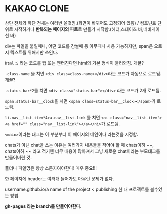 # KAKAO CLONE

상단 전체와 하단 전체는 여러번 쓸것임.(화면이 바뀌어도 고정되어 있음)
/ 컴포넌트 단위로 시작하거나 **반복되는 페이지의 파트**로 만들기 시작함.(헤더,스테이츠 바,네비게이션 바)

div는 파일을 붙일때나, 어떤 코드를 감쌀때 등 아무때나 사용 가능하지만, span은 오로지 텍스트를 위해서만 쓰인다.

`html:5` 라는 코드를 탭 또는 엔터친다면 html의 기본 형식이 불러와짐. 개꿀?

`.class-name` 을 치면 `<div class=class-name></div>`라는 코드가 자동으로 로드됨. 개꿀?

`.status-bar*2`를 치면 `<div class="status-bar"></div>` 라는 코드가 2개 로드됨.

`span.status-bar__clock`을 치면 `<span class=status-bar__clock></span>`가 로드됨.

`li.nav__list-item*4>a.nav__list-link` 를 치면 `<ni class="nav__list-item"><a href="" class="nav__list-link"></a></ni>`가 로드됨.

`<main>`이라는 태그는 이 부분부터 이 페이지의 메인이다 라는것을 지정함.

chats가 아닌 chat을 쓰는 이유는 여러가지 내용들을 적어야 할 때 chats이하 ~~, chats이하 ~~ 라고 적기엔 너무 내용이 많아져서 그냥 새로운 chat이라는 부모태그를 만들어버린 것.

폴더나 파일명은 항상 소문자여야한다! 매우 중요!!! 

한 페이지에 header는 여러개 들어가도 아무런 문제가 없다.

username.github.io/a name of the project < publishing 한 내 프로젝트를 볼수있는 방법.

**gh-pages 라는 branch를 만들어야한다.**